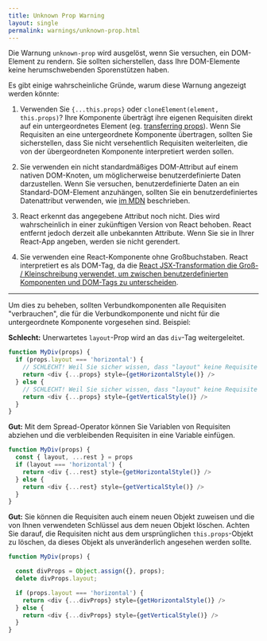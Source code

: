 ```yaml
---
title: Unknown Prop Warning
layout: single
permalink: warnings/unknown-prop.html
---
```

Die Warnung `unknown-prop` wird ausgelöst, wenn Sie versuchen, ein DOM-Element zu rendern. Sie sollten sicherstellen, dass Ihre DOM-Elemente keine herumschwebenden Sporenstützen haben.

Es gibt einige wahrscheinliche Gründe, warum diese Warnung angezeigt werden könnte:

1. Verwenden Sie `{...this.props}` oder `cloneElement(element, this.props)`? Ihre Komponente überträgt ihre eigenen Requisiten direkt auf ein untergeordnetes Element (eg. [transferring props](/docs/transferring-props.html)). Wenn Sie Requisiten an eine untergeordnete Komponente übertragen, sollten Sie sicherstellen, dass Sie nicht versehentlich Requisiten weiterleiten, die von der übergeordneten Komponente interpretiert werden sollen.

2. Sie verwenden ein nicht standardmäßiges DOM-Attribut auf einem nativen DOM-Knoten, um möglicherweise benutzerdefinierte Daten darzustellen. Wenn Sie versuchen, benutzerdefinierte Daten an ein Standard-DOM-Element anzuhängen, sollten Sie ein benutzerdefiniertes Datenattribut verwenden, wie [im MDN](https://developer.mozilla.org/en-US/docs/Web/Guide/HTML/Using_data_attributes) beschrieben.

3. React erkennt das angegebene Attribut noch nicht. Dies wird wahrscheinlich in einer zukünftigen Version von React behoben. React entfernt jedoch derzeit alle unbekannten Attribute. Wenn Sie sie in Ihrer React-App angeben, werden sie nicht gerendert.

4. Sie verwenden eine React-Komponente ohne Großbuchstaben. React interpretiert es als DOM-Tag, da die [React JSX-Transformation die Groß- / Kleinschreibung verwendet, um zwischen benutzerdefinierten Komponenten und DOM-Tags zu unterscheiden](/docs/jsx-in-depth.html#user-defined-components-must-be-capitalized).

---

Um dies zu beheben, sollten Verbundkomponenten alle Requisiten "verbrauchen", die für die Verbundkomponente und nicht für die untergeordnete Komponente vorgesehen sind. Beispiel:

**Schlecht:** Unerwartetes `layout`-Prop wird an das `div`-Tag weitergeleitet.

```js
function MyDiv(props) {
  if (props.layout === 'horizontal') {
    // SCHLECHT! Weil Sie sicher wissen, dass "layout" keine Requisite ist, die <div> versteht.
    return <div {...props} style={getHorizontalStyle()} />
  } else {
    // SCHLECHT! Weil Sie sicher wissen, dass "layout" keine Requisite ist, die <div> versteht.
    return <div {...props} style={getVerticalStyle()} />
  }
}
```

**Gut:** Mit dem Spread-Operator können Sie Variablen von Requisiten abziehen und die verbleibenden Requisiten in eine Variable einfügen.

```js
function MyDiv(props) {
  const { layout, ...rest } = props
  if (layout === 'horizontal') {
    return <div {...rest} style={getHorizontalStyle()} />
  } else {
    return <div {...rest} style={getVerticalStyle()} />
  }
}
```

**Gut:** Sie können die Requisiten auch einem neuen Objekt zuweisen und die von Ihnen verwendeten Schlüssel aus dem neuen Objekt löschen. Achten Sie darauf, die Requisiten nicht aus dem ursprünglichen `this.props`-Objekt zu löschen, da dieses Objekt als unveränderlich angesehen werden sollte.

```js
function MyDiv(props) {

  const divProps = Object.assign({}, props);
  delete divProps.layout;

  if (props.layout === 'horizontal') {
    return <div {...divProps} style={getHorizontalStyle()} />
  } else {
    return <div {...divProps} style={getVerticalStyle()} />
  }
}
```
